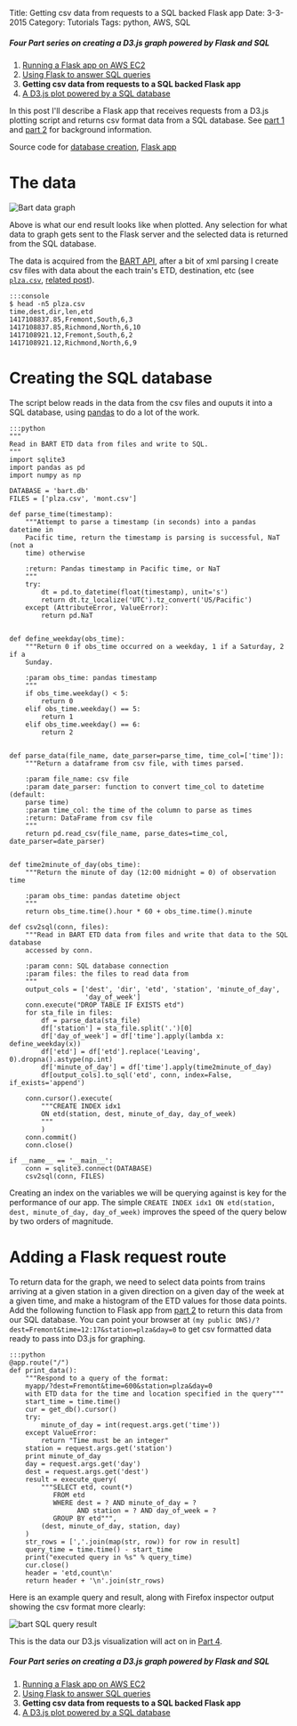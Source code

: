 Title: Getting csv data from requests to a SQL backed Flask app
Date: 3-3-2015
Category: Tutorials
Tags: python, AWS, SQL

##### _Four Part series on creating a D3.js graph powered by Flask and SQL_

1. [Running a Flask app on AWS EC2]({filename}/flask-on-ec2.md)
1. [Using Flask to answer SQL queries]({filename}/flask-sql.md)
1. **Getting csv data from requests to a SQL backed Flask app**
1. [A D3.js plot powered by a SQL database]({filename}/flask-bart-graphing.md)

In this post I'll describe a Flask app that receives requests from a D3.js plotting script  and returns csv format data from a SQL database. See [part 1]({filename}/flask-on-ec2.md) and [part 2]({filename}/flask-sql.md) for background information.

Source code for [database creation](https://github.com/frankcleary/bartdb/blob/master/create_bart_db.py), [Flask app](https://github.com/frankcleary/bartdb/blob/master/bartdb.py)

# The data

<img src="/extra/images/flaskbart/graph.png" title="Bart data graph">

Above is what our end result looks like when plotted. Any selection for what data to graph gets sent to the Flask server and the selected data is returned from the SQL database.

The data is acquired from the [BART API](http://api.bart.gov/), after a bit of xml parsing I create csv files with data about the each train's ETD, destination, etc (see [`plza.csv`](/data/plza.csv), [related post]({filename}/bart-reshape-plot.ipynb)).

    :::console
    $ head -n5 plza.csv
    time,dest,dir,len,etd
    1417108837.85,Fremont,South,6,3
    1417108837.85,Richmond,North,6,10
    1417108921.12,Fremont,South,6,2
    1417108921.12,Richmond,North,6,9

# Creating the SQL database

The script below reads in the data from the csv files and ouputs it into a SQL database, using [pandas](http://pandas.pydata.org/) to do a lot of the work.

    :::python
    """
    Read in BART ETD data from files and write to SQL.
    """
    import sqlite3
    import pandas as pd
    import numpy as np

    DATABASE = 'bart.db'
    FILES = ['plza.csv', 'mont.csv']

    def parse_time(timestamp):
        """Attempt to parse a timestamp (in seconds) into a pandas datetime in
        Pacific time, return the timestamp is parsing is successful, NaT (not a
        time) otherwise

        :return: Pandas timestamp in Pacific time, or NaT
        """
        try:
            dt = pd.to_datetime(float(timestamp), unit='s')
            return dt.tz_localize('UTC').tz_convert('US/Pacific')
        except (AttributeError, ValueError):
            return pd.NaT


    def define_weekday(obs_time):
        """Return 0 if obs_time occurred on a weekday, 1 if a Saturday, 2 if a
        Sunday.

        :param obs_time: pandas timestamp
        """
        if obs_time.weekday() < 5:
            return 0
        elif obs_time.weekday() == 5:
            return 1
        elif obs_time.weekday() == 6:
            return 2


    def parse_data(file_name, date_parser=parse_time, time_col=['time']):
        """Return a dataframe from csv file, with times parsed.

        :param file_name: csv file
        :param date_parser: function to convert time_col to datetime (default:
        parse time)
        :param time_col: the time of the column to parse as times
        :return: DataFrame from csv file
        """
        return pd.read_csv(file_name, parse_dates=time_col, date_parser=date_parser)


    def time2minute_of_day(obs_time):
        """Return the minute of day (12:00 midnight = 0) of observation time

        :param obs_time: pandas datetime object
        """
        return obs_time.time().hour * 60 + obs_time.time().minute

    def csv2sql(conn, files):
        """Read in BART ETD data from files and write that data to the SQL database
        accessed by conn.

        :param conn: SQL database connection
        :param files: the files to read data from
        """
        output_cols = ['dest', 'dir', 'etd', 'station', 'minute_of_day',
                       'day_of_week']
        conn.execute("DROP TABLE IF EXISTS etd")
        for sta_file in files:
            df = parse_data(sta_file)
            df['station'] = sta_file.split('.')[0]
            df['day_of_week'] = df['time'].apply(lambda x: define_weekday(x))
            df['etd'] = df['etd'].replace('Leaving', 0).dropna().astype(np.int)
            df['minute_of_day'] = df['time'].apply(time2minute_of_day)
            df[output_cols].to_sql('etd', conn, index=False, if_exists='append')

        conn.cursor().execute(
            """CREATE INDEX idx1
            ON etd(station, dest, minute_of_day, day_of_week)
            """
            )
        conn.commit()
        conn.close()

    if __name__ == '__main__':
        conn = sqlite3.connect(DATABASE)
        csv2sql(conn, FILES)

Creating an index on the variables we will be querying against is key for the performance of our app. The simple `CREATE INDEX idx1 ON etd(station, dest, minute_of_day, day_of_week)` improves the speed of the query below by two orders of magnitude.

# Adding a Flask request route

To return data for the graph, we need to select data points from trains arriving at a given station in a given direction on a given day of the week at a given time, and make a histogram of the ETD values for those data points. Add the following function to Flask app from [part 2]({filename}/flask-sql.md) to return this data from our SQL database. You can point your browser at `(my public DNS)/?dest=Fremont&time=12:17&station=plza&day=0` to get csv formatted data ready to pass into D3.js for graphing.

    :::python
    @app.route("/")
    def print_data():
        """Respond to a query of the format:
        myapp/?dest=Fremont&time=600&station=plza&day=0
        with ETD data for the time and location specified in the query"""
        start_time = time.time()
        cur = get_db().cursor()
        try:
            minute_of_day = int(request.args.get('time'))
        except ValueError:
            return "Time must be an integer"
        station = request.args.get('station')
        print minute_of_day
        day = request.args.get('day')
        dest = request.args.get('dest')
        result = execute_query(
            """SELECT etd, count(*)
               FROM etd
               WHERE dest = ? AND minute_of_day = ?
                     AND station = ? AND day_of_week = ?
               GROUP BY etd""",
            (dest, minute_of_day, station, day)
        )
        str_rows = [','.join(map(str, row)) for row in result]
        query_time = time.time() - start_time
        print("executed query in %s" % query_time)
        cur.close()
        header = 'etd,count\n'
        return header + '\n'.join(str_rows)

Here is an example query and result, along with Firefox inspector output showing the csv format more clearly:

<img src="/extra/images/flaskbart/queryresult.png" title="bart SQL query result">

This is the data our D3.js visualization will act on in [Part 4]({filename}/flask-bart-graphing.md).

##### _Four Part series on creating a D3.js graph powered by Flask and SQL_

1. [Running a Flask app on AWS EC2]({filename}/flask-on-ec2.md)
1. [Using Flask to answer SQL queries]({filename}/flask-sql.md)
1. **Getting csv data from requests to a SQL backed Flask app**
1. [A D3.js plot powered by a SQL database]({filename}/flask-bart-graphing.md)
